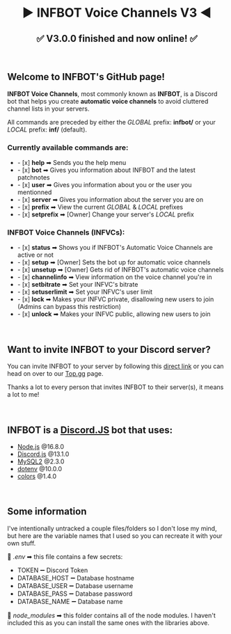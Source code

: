 <h1 align="center">▶ INFBOT Voice Channels V3 ◀</h1>
<h2 align="center">✅ V3.0.0 finished and now online! ✅</h2><br>

<div>
  <h2>Welcome to INFBOT's GitHub page!</h2>
  <div>
    <p><b>INFBOT Voice Channels</b>, most commonly known as <b>INFBOT</b>, is a Discord bot that helps you create <b>automatic voice channels</b> to avoid cluttered channel lists in your servers.</p>
    <p>All commands are preceded by either the <em>GLOBAL</em> prefix: <b>infbot/</b> or your <em>LOCAL</em> prefix: <b>inf/</b> (default).</p>
  </div>
  <div>
    <h3>Currently available commands are:</h3>
    <ul>
      <li>- [x] <b>help</b> ➡ Sends you the help menu</li>
      <li>- [x] <b>bot</b> ➡ Gives you information about INFBOT and the latest patchnotes</li>
      <li>- [x] <b>user</b> ➡ Gives you information about you or the user you mentionned</li>
      <li>- [x] <b>server</b> ➡ Gives you information about the server you are on</li>
      <li>- [x] <b>prefix</b> ➡ View the current <em>GLOBAL</em> & <em>LOCAL</em> prefixes</li>
      <li>- [x] <b>setprefix</b> ➡ [Owner] Change your server's <em>LOCAL</em> prefix</li>
    </ul>
    <h3>INFBOT Voice Channels (INFVCs):</h3>
    <ul>
      <li>- [x] <b>status</b> ➡ Shows you if INFBOT's Automatic Voice Channels are active or not</li>
      <li>- [x] <b>setup</b> ➡ [Owner] Sets the bot up for automatic voice channels</li>
      <li>- [x] <b>unsetup</b> ➡ [Owner] Gets rid of INFBOT's automatic voice channels</li>
      <li>- [x] <b>channelinfo</b> ➡ View information on the voice channel you're in</li>
      <li>- [x] <b>setbitrate</b> ➡ Set your INFVC's bitrate</li>
      <li>- [x] <b>setuserlimit</b> ➡ Set your INFVC's user limit</li>
      <li>- [x] <b>lock</b> ➡ Makes your INFVC private, disallowing new users to join (Admins can bypass this restriction)</li>
      <li>- [x] <b>unlock</b> ➡ Makes your INFVC public, allowing new users to join</li>
    </ul>
  </div>
</div><br>

<div>
  <h2>Want to invite INFBOT to your Discord server?</h2>
  <p>You can invite INFBOT to your server by following this <a href="https://discord.com/oauth2/authorize?client_id=732316684496404521&scope=bot&permissions=17047568">direct link</a> or you can head on over to our <a href="https://top.gg/bot/732316684496404521">Top.gg</a> page.</p>
  <p>Thanks a lot to every person that invites INFBOT to their server(s), it means a lot to me!</p>
</div><br>

<div>
  <h2>INFBOT is a <a href="https://discord.js.org/">Discord.JS</a> bot that uses:</h2>
  <ul>
    <li><a href="https://nodejs.org/en/">Node.js</a> @16.8.0</li>
    <li><a href="https://discord.js.org/#/">Discord.js</a> @13.1.0</li>
    <li><a href="https://www.npmjs.com/package/mysql2">MySQL2</a> @2.3.0</li>
    <li><a href="https://www.npmjs.com/package/dotenv">dotenv</a> @10.0.0</li>
    <li><a href="https://www.npmjs.com/package/colors">colors</a> @1.4.0</li>
  </ul>
</div><br>

<div>
  <h2>Some information</h2>
  <p>I've intentionally untracked a couple files/folders so I don't lose my mind, but here are the variable names that I used so you can recreate it with your own stuff.</p>
  <p>📁 <em>.env</em> ➡ this file contains a few secrets:</p>
  <ul>
    <li>TOKEN ➖ Discord Token</li>
    <li>DATABASE_HOST ➖ Database hostname</li>
    <li>DATABASE_USER ➖ Database username</li>
    <li>DATABASE_PASS ➖ Database password</li>
    <li>DATABASE_NAME ➖ Database name</li>
  </ul>
  <p>📂 <em>node_modules</em> ➡ this folder contains all of the node modules. I haven't included this as you can install the same ones with the libraries above.
</div>
